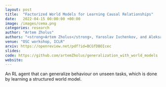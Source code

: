 ```yaml
---
layout: post
title:  "Factorized World Models for Learning Causal Relationships"
date:   2022-04-15 00:00:00 +00:00
image: /images/cema.png
categories: research
author: "Artem Zholus"
authors: "<strong>Artem Zholus</strong>, Yaroslav Ivchenkov, and Aleksandr Panov"
venue: "OSC workshop, ICLR"
arxiv: https://openreview.net/pdf?id=BCGfDBOIcec
slides: 
code: https://github.com/artemZholus/generalization_with_world_models
website: 
---
```

An RL agent that can generalize behaviour on unseen tasks, which is done by learning a structured world model.
